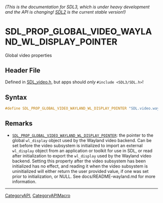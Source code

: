 ###### (This is the documentation for SDL3, which is under heavy development and the API is changing! [SDL2](https://wiki.libsdl.org/SDL2/) is the current stable version!)
# SDL_PROP_GLOBAL_VIDEO_WAYLAND_WL_DISPLAY_POINTER

Global video properties

## Header File

Defined in [SDL_video.h](https://github.com/libsdl-org/SDL/blob/main/include/SDL3/SDL_video.h), but apps should _only_ `#include <SDL3/SDL.h>`!

## Syntax

```c
#define SDL_PROP_GLOBAL_VIDEO_WAYLAND_WL_DISPLAY_POINTER "SDL.video.wayland.wl_display"
```

## Remarks

- [`SDL_PROP_GLOBAL_VIDEO_WAYLAND_WL_DISPLAY_POINTER`](SDL_PROP_GLOBAL_VIDEO_WAYLAND_WL_DISPLAY_POINTER):
  the pointer to the global `wl_display` object used by the Wayland video
  backend. Can be set before the video subsystem is initialized to import
  an external `wl_display` object from an application or toolkit for use in
  SDL, or read after initialization to export the `wl_display` used by the
  Wayland video backend. Setting this property after the video subsystem
  has been initialized has no effect, and reading it when the video
  subsystem is uninitialized will either return the user provided value, if
  one was set prior to initialization, or NULL. See docs/README-wayland.md
  for more information.

----
[CategoryAPI](CategoryAPI), [CategoryAPIMacro](CategoryAPIMacro)

